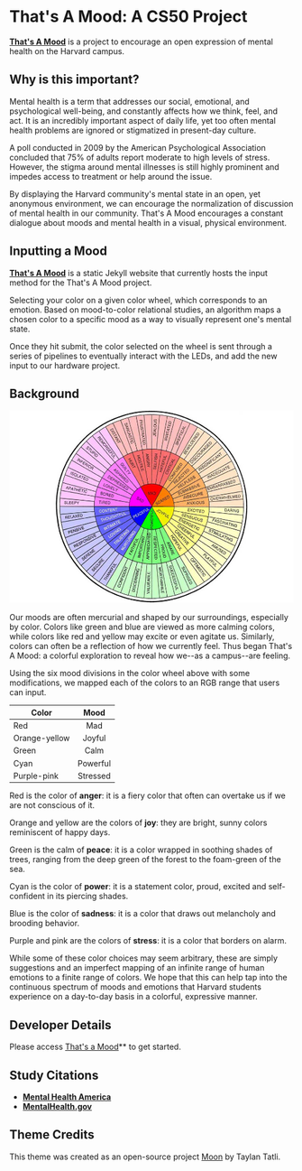 # That's A Mood: A CS50 Project

**[That's A Mood](https://annawang7.github.io/cs50-final-proj)** is a project to encourage an open expression of mental health on the Harvard campus. 

## Why is this important?
  Mental health is a term that addresses our social, emotional, and psychological well-being, and constantly affects how we think, feel, and act. It is an incredibly important aspect of daily life, yet too often mental health problems are ignored or stigmatized in present-day culture.
  
  A poll conducted in 2009 by the American Psychological Association concluded that 75% of adults report moderate to high levels of stress. However, the stigma around mental illnesses is still highly prominent and impedes access to treatment or help around the issue.

  By displaying the Harvard community's mental state in an open, yet anonymous environment, we can encourage the normalization of discussion of mental health in our community. That's A Mood encourages a constant dialogue about moods and mental health in a visual, physical environment. 

## Inputting a Mood
  **[That's A Mood](https://annawang7.github.io/cs50-final-proj)** is a static Jekyll website that currently hosts the input method for the That's A Mood project.
  
  Selecting your color on a given color wheel, which corresponds to an emotion. Based on mood-to-color relational studies, an algorithm maps a chosen color to a specific mood as a way to visually represent one's mental state.
  
  Once they hit submit, the color selected on the wheel is sent through a series of pipelines to eventually interact with the LEDs, and add the new input to our hardware project.

## Background
![Color Wheel](https://github.com/annawang7/cs50-final-proj/blob/gh-pages/Color_Wheel.jpg "Source: https://www.psychologytoday.com/us/blog/peaceful-parents-happy-kids/201801/easy-ways-teach-kids-about-emotions-in-daily-life?amp")

Our moods are often mercurial and shaped by our surroundings, especially by color. Colors like green and blue are viewed as more calming colors, while colors like red and yellow may excite or even agitate us. Similarly, colors can often be a reflection of how we currently feel. Thus began That's A Mood: a colorful exploration to reveal how we--as a campus--are feeling.

Using the six mood divisions in the color wheel above with some modifications, we mapped each of the colors to an RGB range that users can input.

| Color            | Mood      | 
| ---------------- |:---------:|
| Red              | Mad       |
| Orange-yellow    | Joyful    |
| Green            | Calm      |
| Cyan             | Powerful  |
| Purple-pink      | Stressed  |

Red is the color of **anger**: it is a fiery color that often can overtake us if we are not conscious of it.

Orange and yellow are the colors of **joy**: they are bright, sunny colors reminiscent of happy days.

Green is the calm of **peace**: it is a color wrapped in soothing shades of trees, ranging from the deep green of the forest to the foam-green of the sea.

Cyan is the color of **power**: it is a statement color, proud, excited and self-confident in its piercing shades.

Blue is the color of **sadness**: it is a color that draws out melancholy and brooding behavior.

Purple and pink are the colors of **stress**: it is a color that borders on alarm.

While some of these color choices may seem arbitrary, these are simply suggestions and an imperfect mapping of an infinite range of human emotions to a finite range of colors. We hope that this can help tap into the continuous spectrum of moods and emotions that Harvard students experience on a day-to-day basis in a colorful, expressive manner.

## Developer Details
  Please access [That's a Mood](https://github.com/annawang7/cs50-final-proj)** to get started.

## Study Citations
  * **[Mental Health America](https://www.mha-em.org/advocacy/12-media/132-mental-health-treatment-and-stigma-statistics.html)** 
  * **[MentalHealth.gov](https://www.mentalhealth.gov/basics/what-is-mental-health)**

## Theme Credits
This theme was created as an open-source project [Moon](https://taylantatli.github.io/Moon) by Taylan Tatli. 